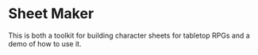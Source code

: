 # Sheet Maker

This is both a toolkit for building character sheets for tabletop RPGs and a demo of how to use it.
